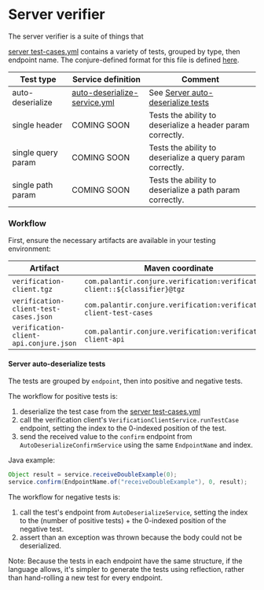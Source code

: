 # Server verifier
[server test-cases.yml]: /verification-client-api/test-cases.yml
[verification-client.conjure.yml]: /verification-client-api/src/main/conjure/verification-client.conjure.yml

The server verifier is a suite of things that 

[server test-cases.yml][] contains a variety of tests, grouped by type, then endpoint name.
The conjure-defined format for this file is defined [here](/verification-client-api/src/main/conjure/test-cases.conjure.yml).

| Test type | Service definition | Comment |
| --------- | ------------------ | ------- |
| auto-deserialize | [auto-deserialize-service.yml](/verification-client-api/src/main/conjure/auto-deserialize-service.yml) | See [Server auto-deserialize tests][] |
| single header | COMING SOON | Tests the ability to deserialize a header param correctly.
| single query param | COMING SOON | Tests the ability to deserialize a query param correctly.
| single path param | COMING SOON | Tests the ability to deserialize a path param correctly.

### Workflow

First, ensure the necessary artifacts are available in your testing environment:

| Artifact | Maven coordinate | Classifier |
| -------- | ---------------- | ---------- |
| `verification-client.tgz` | `com.palantir.conjure.verification:verification-client::${classifier}@tgz` | `osx` or `linux` | 
| `verification-client-test-cases.json` | `com.palantir.conjure.verification:verification-client-test-cases` |
| `verification-client-api.conjure.json` | `com.palantir.conjure.verification:verification-client-api` | 


#### Server auto-deserialize tests
[Server auto-deserialize tests]: #server-auto-deserialize-tests 

The tests are grouped by `endpoint`, then into positive and negative tests.

The workflow for positive tests is:
1. deserialize the test case from the [server test-cases.yml][]
1. call the verification client's `VerificationClientService.runTestCase` endpoint, setting the index to the 0-indexed position of the test.
1. send the received value to the `confirm` endpoint from `AutoDeserializeConfirmService` using the same `EndpointName` and index.

Java example:
```java
Object result = service.receiveDoubleExample(0);
service.confirm(EndpointName.of("receiveDoubleExample"), 0, result);
```

The workflow for negative tests is:
1. call the test's endpoint from `AutoDeserializeService`, setting the index to the (number of positive tests) + the 0-indexed position of the negative test.
1. assert than an exception was thrown because the body could not be deserialized.

Note: Because the tests in each endpoint have the same structure, if the language allows, it's simpler to generate the tests using reflection, rather than hand-rolling a new test for every endpoint.
